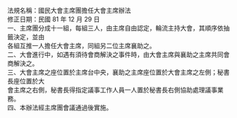 法規名稱：國民大會主席團擔任大會主席辦法  
修正日期：民國 81 年 12 月 29 日  
一、主席團分成十一組，每組三人，由主席自由認定，輪流主持大會，其順序依抽籤決定，並由  
各組互推一人擔任大會主席，同組另二位主席襄助之。  
二、大會進行中，如遇有須待會商解決之事件時，由大會主席與襄助之主席共同會商解決之。  
三、大會主席之座位置於主席台中央，襄助之主席座位置於大會主席之左側；秘書長座位置於大  
會主席之右側，秘書長得指定議事工作人員一人置於秘書長右側協助處理議事業務。  
四、本辦法經主席團會議通過後實施。  


